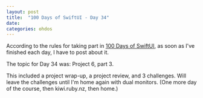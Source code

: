 ```yaml
---
layout: post
title:  "100 Days of SwiftUI - Day 34"
date:
categories: ohdos
---
```

According to the rules for taking part in [100 Days of SwiftUI](https://www.hackingwithswift.com/100/swiftui), as soon as I've finished each day, I have to post about it.

The topic for Day 34 was: Project 6, part 3.

This included a project wrap-up, a project review, and 3 challenges. Will leave the challenges until I'm home again with dual monitors. (One more day of the course, then kiwi.ruby.nz, then home.)
